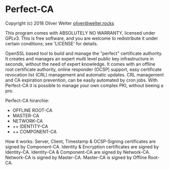 # Perfect-CA

Copyright (c) 2018 Oliver Welter <oliver@welter.rocks>

This program comes with ABSOLUTELY NO WARRANTY, licensed under GPLv3.
This is free software, and you are welcome to redistribute it
under certain conditions; see 'LICENSE' for details.

OpenSSL based tool to build and manage the "perfect" certificate authority. It creates and manages an expert multi level public key infrastructure in seconds, without the need of expert knowledge. It comes with an offline root certificate authority, online responder (OCSP) support, easy certificate revocation list (CRL) management and automatic updates. CRL management and CA expiration prevention, can be easily automated by cron jobs. With Perfect-CA it is possible to manage your own complex PKI, without beeing a pro.

Perfect-CA hirarchie:

* OFFLINE ROOT-CA
* MASTER-CA
* NETWORK-CA
* ++ IDENTITY-CA
* ++ COMPONENT-CA

How it works:
Server, Client, Timestamp & OCSP-Signing certificates are signed by Component-CA.
Identity & Encryption certificates are signed by Identity-CA.
Identity-CA & Component-CA are signed by Network-CA.
Network-CA is signed by Master-CA.
Master-CA is signed by Offline Root-CA.
